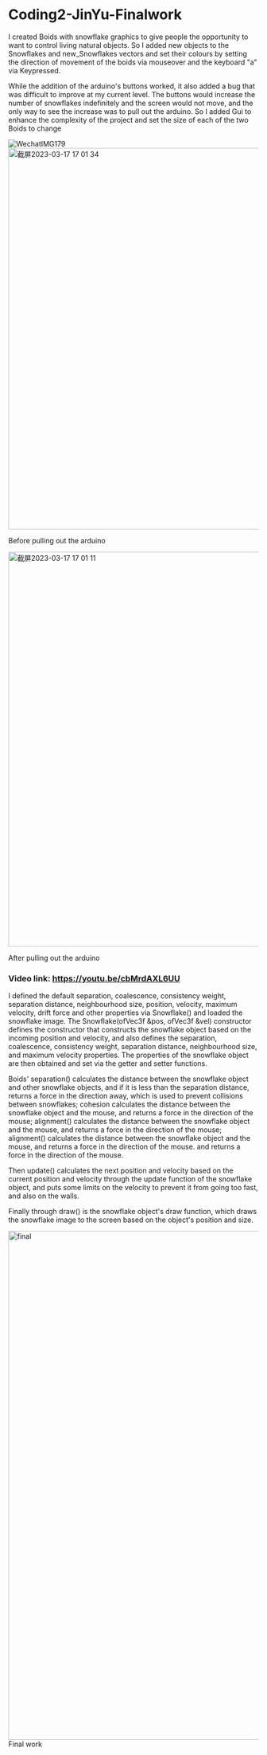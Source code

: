 # Coding2-JinYu-Finalwork

I created Boids with snowflake graphics to give people the opportunity to want to control living natural objects. So I added new objects to the Snowflakes and new_Snowflakes vectors and set their colours by setting the direction of movement of the boids via mouseover and the keyboard "a" via Keypressed.

While the addition of the arduino's buttons worked, it also added a bug that was difficult to improve at my current level. The buttons would increase the number of snowflakes indefinitely and the screen would not move, and the only way to see the increase was to pull out the arduino. So I added Gui to enhance the complexity of the project and set the size of each of the two Boids to change

![WechatIMG179](https://user-images.githubusercontent.com/115119995/225971484-90eefa6e-f9ac-4be6-81f7-203ef0205036.jpeg)
<img width="766" alt="截屏2023-03-17 17 01 34" src="https://user-images.githubusercontent.com/115119995/225971497-728908d9-464b-4b94-9912-37f0513fa601.png">

Before pulling out the arduino

<img width="793" alt="截屏2023-03-17 17 01 11" src="https://user-images.githubusercontent.com/115119995/225971507-2d92c645-294d-4ed0-8f0a-61387b4d799c.png">

After pulling out the arduino

### Video link: https://youtu.be/cbMrdAXL6UU

I defined the default separation, coalescence, consistency weight, separation distance, neighbourhood size, position, velocity, maximum velocity, drift force and other properties via Snowflake() and loaded the snowflake image. The Snowflake(ofVec3f &pos, ofVec3f &vel) constructor defines the constructor that constructs the snowflake object based on the incoming position and velocity, and also defines the separation, coalescence, consistency weight, separation distance, neighbourhood size, and maximum velocity properties. The properties of the snowflake object are then obtained and set via the getter and setter functions.

Boids' separation() calculates the distance between the snowflake object and other snowflake objects, and if it is less than the separation distance, returns a force in the direction away, which is used to prevent collisions between snowflakes; cohesion calculates the distance between the snowflake object and the mouse, and returns a force in the direction of the mouse; alignment() calculates the distance between the snowflake object and the mouse, and returns a force in the direction of the mouse; alignment() calculates the distance between the snowflake object and the mouse, and returns a force in the direction of the mouse. and returns a force in the direction of the mouse.

Then update() calculates the next position and velocity based on the current position and velocity through the update function of the snowflake object, and puts some limits on the velocity to prevent it from going too fast, and also on the walls.

Finally through draw() is the snowflake object's draw function, which draws the snowflake image to the screen based on the object's position and size.

<img width="1022" alt="final" src="https://user-images.githubusercontent.com/115119995/225973174-6ddfb290-b1d1-486a-af6c-c0e3e27557b8.png">
Final work

